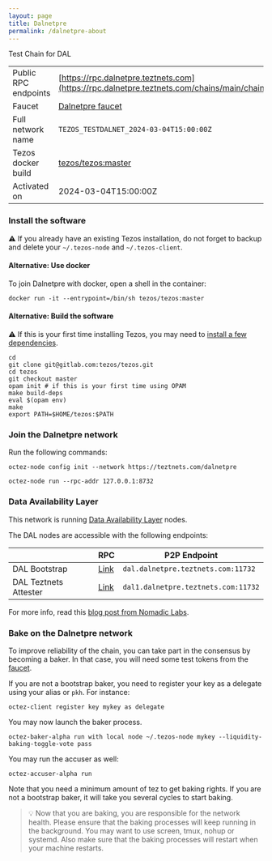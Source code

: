 ```yaml
---
layout: page
title: Dalnetpre
permalink: /dalnetpre-about
---
```


Test Chain for DAL

| | |
|-------|---------------------|
| Public RPC endpoints | [https://rpc.dalnetpre.teztnets.com](https://rpc.dalnetpre.teztnets.com/chains/main/chain_id)<br/> |
| Faucet | [Dalnetpre faucet](https://faucet.dalnetpre.teztnets.com) |
| Full network name | `TEZOS_TESTDALNET_2024-03-04T15:00:00Z` |
| Tezos docker build | [tezos/tezos:master](https://hub.docker.com/r/tezos/tezos/tags?page=1&ordering=last_updated&name=master) |
| Activated on | 2024-03-04T15:00:00Z |





### Install the software

⚠️  If you already have an existing Tezos installation, do not forget to backup and delete your `~/.tezos-node` and `~/.tezos-client`.



#### Alternative: Use docker

To join Dalnetpre with docker, open a shell in the container:

```
docker run -it --entrypoint=/bin/sh tezos/tezos:master
```

#### Alternative: Build the software

⚠️  If this is your first time installing Tezos, you may need to [install a few dependencies](https://tezos.gitlab.io/introduction/howtoget.html#setting-up-the-development-environment-from-scratch).

```
cd
git clone git@gitlab.com:tezos/tezos.git
cd tezos
git checkout master
opam init # if this is your first time using OPAM
make build-deps
eval $(opam env)
make
export PATH=$HOME/tezos:$PATH
```

### Join the Dalnetpre network

Run the following commands:

```
octez-node config init --network https://teztnets.com/dalnetpre

octez-node run --rpc-addr 127.0.0.1:8732
```




### Data Availability Layer

This network is running [Data Availability Layer](https://tezos.gitlab.io/shell/dal.html) nodes.


The DAL nodes are accessible with the following endpoints:

| | RPC | P2P Endpoint |
|------------|---------|--------------|
| DAL Bootstrap | [Link](https://dal-bootstrap-rpc.dalnetpre.teztnets.com/p2p/gossipsub/scores) | `dal.dalnetpre.teztnets.com:11732` |
| DAL Teztnets Attester | [Link](https://dal-attester-rpc.dalnetpre.teztnets.com/p2p/gossipsub/scores) | `dal1.dalnetpre.teztnets.com:11732` |


For more info, read this [blog post from Nomadic Labs](https://research-development.nomadic-labs.com/data-availability-layer-tezos.html).



### Bake on the Dalnetpre network

To improve reliability of the chain, you can take part in the consensus by becoming a baker. In that case, you will need some test tokens from the [faucet](https://faucet.dalnetpre.teztnets.com).

If you are not a bootstrap baker, you need to register your key as a delegate using your alias or `pkh`. For instance:
```bash=2
octez-client register key mykey as delegate
```

You may now launch the baker process.
```bash=3
octez-baker-alpha run with local node ~/.tezos-node mykey --liquidity-baking-toggle-vote pass
```

You may run the accuser as well:
```bash=3
octez-accuser-alpha run
```

Note that you need a minimum amount of tez to get baking rights. If you are not a bootstrap baker, it will take you several cycles to start baking.

> 💡 Now that you are baking, you are responsible for the network health. Please ensure that the baking processes will keep running in the background. You may want to use screen, tmux, nohup or systemd. Also make sure that the baking processes will restart when your machine restarts.



